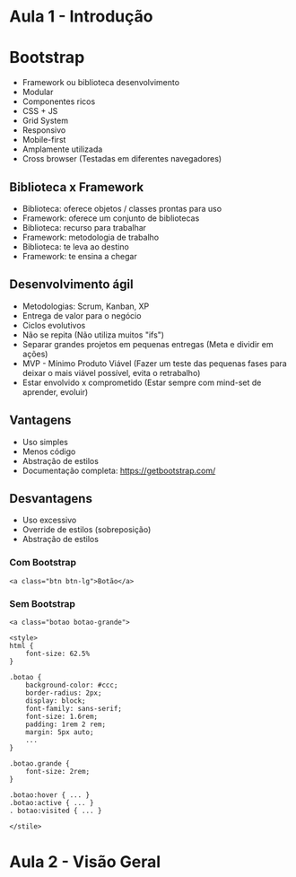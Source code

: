 # Aula 1 - Introdução

# Bootstrap
- Framework ou biblioteca desenvolvimento
- Modular
- Componentes ricos
- CSS + JS
- Grid System
- Responsivo
- Mobile-first
- Amplamente utilizada
- Cross browser (Testadas em diferentes navegadores)

## Biblioteca x Framework
- Biblioteca: oferece objetos / classes prontas para uso
- Framework: oferece um conjunto de bibliotecas
- Biblioteca: recurso para trabalhar
- Framework: metodologia de trabalho
- Biblioteca: te leva ao destino
- Framework: te ensina a chegar

## Desenvolvimento ágil
- Metodologias: Scrum, Kanban, XP
- Entrega de valor para o negócio
- Ciclos evolutivos
- Não se repita (Não utiliza muitos "ifs")
- Separar grandes projetos em pequenas entregas (Meta e dividir em ações)
- MVP - Mínimo Produto Viável (Fazer um teste das pequenas fases para deixar o mais viável possível, evita o retrabalho)
- Estar envolvido x comprometido (Estar sempre com mind-set de aprender, evoluir)

## Vantagens
- Uso simples
- Menos código
- Abstração de estilos
- Documentação completa: https://getbootstrap.com/

## Desvantagens
- Uso excessivo
- Override de estilos (sobreposição)
- Abstração de estilos

### Com Bootstrap
```
<a class="btn btn-lg">Botão</a>
```

### Sem Bootstrap
```
<a class="botao botao-grande">

<style>
html {
    font-size: 62.5%
}

.botao {
    background-color: #ccc;
    border-radius: 2px;
    display: block;
    font-family: sans-serif;
    font-size: 1.6rem;
    padding: 1rem 2 rem;
    margin: 5px auto;
    ...
}

.botao.grande {
    font-size: 2rem;
}

.botao:hover { ... }
.botao:active { ... }
. botao:visited { ... }

</stile>

```

# Aula 2 - Visão Geral

